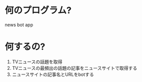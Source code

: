 # 何のプログラム?
news bot app

# 何するの?
1. TVニュースの話題を取得
2. TVニュースの最頻出の話題の記事をニュースサイトで取得する
3. ニュースサイトの記事名とURLをbotする
